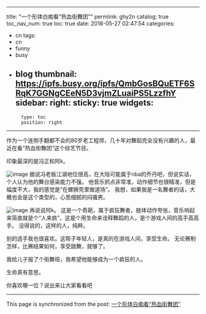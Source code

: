 
---
title: "一个形体白痴看“热血街舞团”"
permlink: ghy2n
catalog: true
toc_nav_num: true
toc: true
date: 2018-05-27 02:47:54
categories:
- cn
tags:
- cn
- funny
- busy
- blog
thumbnail: https://ipfs.busy.org/ipfs/QmbGosBQuETF6SRqK7GGNgCEeN5D3vjmZLuaiPS5LzzfhY
sidebar:
    right:
        sticky: true
widgets:
    -
        type: toc
        position: right
---


作为一个连侧手翻都不会的80岁老工程师，几十年对舞蹈完全没有兴趣的人，最近在看“热血街舞团”这个综艺节目。

印象最深的是冯正和阿k。

![image](https://ipfs.busy.org/ipfs/QmbGosBQuETF6SRqK7GGNgCEeN5D3vjmZLuaiPS5LzzfhY)
据说冯老板江湖地位很高，在大陆可能属于nba的乔丹吧，但说实话，个人认为他的舞台感染能力不强。
他音乐抓点非常准，动作细节也很精准，但是幅度不大，我的感觉是“在螺狮壳里做道场”。
我想，如果我是一名舞者的话，大概也会是这个类型的，心思细腻的闷骚男。

![image](https://ipfs.busy.org/ipfs/QmPT1e4vfHd3Wt31QMuikA5ZvisW8n8NCyiNgWZ8cG23oE)
再说说阿k。
这是一个奇葩，属于疯狂舞者，肢体动作夸张，音乐响起来简直就是个“人来疯”，这是个用生命来诠释舞蹈的人，是个游戏人间的高手高高手。
没得说的，这样的人，纯粹。

别的选手我也很喜欢。这帮子年轻人，是真的在游戏人间，享受生命。
无论赛制怎样，比赛结果如何，享受跳舞，就够了。

我给儿子报了个街舞班，我希望他能够成为一个疯狂的人。

生命真有意思。

你喜欢哪一位？说出来让大家看看吧

- - -

This page is synchronized from the post: [一个形体白痴看“热血街舞团”](https://steemit.com/@julian2013/ghy2n)
